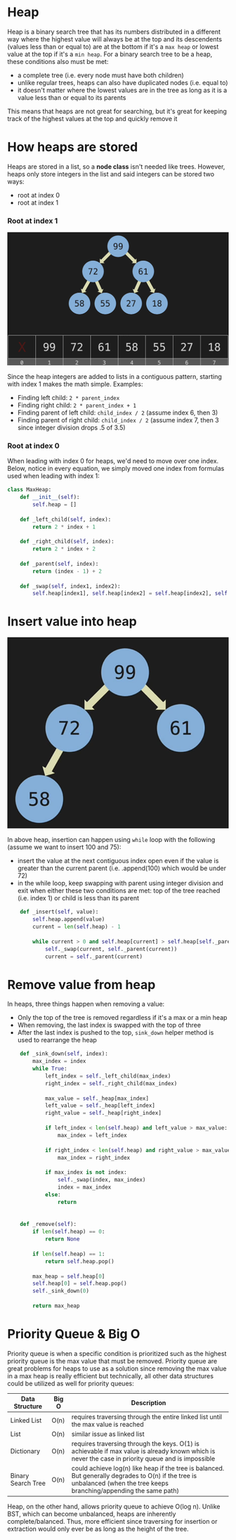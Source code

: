 # Heap

Heap is a binary search tree that has its numbers distributed in a different way where the highest value will always be at the top and its descendents (values less than or equal to) are at the bottom if it's a `max heap` or lowest value at the top if it's a `min heap`. For a binary search tree to be a heap, these conditions also must be met:

- a complete tree (i.e. every node must have both children)
- unlike regular trees, heaps can also have duplicated nodes (i.e. equal to)
- it doesn't matter where the lowest values are in the tree as long as it is a value less than or equal to its parents

This means that heaps are not great for searching, but it's great for keeping track of the highest values at the top and quickly remove it

# How heaps are stored

Heaps are stored in a list, so a **node class** isn't needed like trees. However, heaps only store integers in the list and said integers can be stored two ways:

- root at index 0
- root at index 1

### Root at index 1

![Heap at index 1](./heap-storing-index-1.png)

Since the heap integers are added to lists in a contiguous pattern, starting with index 1 makes the math simple. Examples:

- Finding left child: `2 * parent_index`
- Finding right child: `2 * parent_index + 1`
- Finding parent of left child: `child_index / 2` (assume index 6, then 3)
- Finding parent of right child: `child_index / 2` (assume index 7, then 3 since integer division drops .5 of 3.5)

### Root at index 0

When leading with index 0 for heaps, we'd need to move over one index. Below, notice in every equation, we simply moved one index from formulas used when leading with index 1:

```python
class MaxHeap:
    def __init__(self):
        self.heap = []

    def _left_child(self, index):
        return 2 * index + 1

    def _right_child(self, index):
        return 2 * index + 2

    def _parent(self, index):
        return (index - 1) + 2

    def _swap(self, index1, index2):
        self.heap[index1], self.heap[index2] = self.heap[index2], self.heap[index1]
```

# Insert value into heap

![Heap insert](./heap-insert.png)

In above heap, insertion can happen using `while` loop with the following (assume we want to insert 100 and 75):

- insert the value at the next contiguous index open even if the value is greater than the current parent (i.e. .append(100) which would be under 72)
- in the while loop, keep swapping with parent using integer division and exit when either these two conditions are met: top of the tree reached (i.e. index 1) or child is less than its parent

```python
    def _insert(self, value):
        self.heap.append(value)
        current = len(self.heap) - 1

        while current > 0 and self.heap[current] > self.heap[self._parent(current)]:
            self._swap(current, self._parent(current))
            current = self._parent(current)
```

# Remove value from heap

In heaps, three things happen when removing a value:

- Only the top of the tree is removed regardless if it's a max or a min heap
- When removing, the last index is swapped with the top of three
- After the last index is pushed to the top, `sink_down` helper method is used to rearrange the heap

```python
    def _sink_down(self, index):
        max_index = index
        while True:
            left_index = self._left_child(max_index)
            right_index = self._right_child(max_index)

            max_value = self._heap[max_index]
            left_value = self._heap[left_index]
            right_value = self._heap[right_index]

            if left_index < len(self.heap) and left_value > max_value:
                max_index = left_index

            if right_index < len(self.heap) and right_value > max_value:
                max_index = right_index

            if max_index is not index:
                self._swap(index, max_index)
                index = max_index
            else:
                return


    def _remove(self):
        if len(self.heap) == 0:
            return None

        if len(self.heap) == 1:
            return self.heap.pop()

        max_heap = self.heap[0]
        self.heap[0] = self.heap.pop()
        self._sink_down(0)

        return max_heap
```

# Priority Queue & Big O

Priority queue is when a specific condition is prioritized such as the highest priority queue is the max value that must be removed. Priority queue are great problems for heaps to use as a solution since removing the max value in a max heap is really efficient but
technically, all other data structures could be utilized as well for priority queues:

| Data Structure     | Big O | Description                                                                                                                                                              |
| ------------------ | ----- | ------------------------------------------------------------------------------------------------------------------------------------------------------------------------ |
| Linked List        | O(n)  | requires traversing through the entire linked list until the max value is reached                                                                                        |
| List               | O(n)  | similar issue as linked list                                                                                                                                             |
| Dictionary         | O(n)  | requires traversing through the keys. O(1) is achievable if max value is already known which is never the case in priority queue and is impossible                       |
| Binary Search Tree | O(n)  | could achieve log(n) like heap if the tree is balanced. But generally degrades to O(n) if the tree is unbalanced (when the tree keeps branching/appending the same path) |

Heap, on the other hand, allows priority queue to achieve O(log n). Unlike BST, which can become unbalanced, heaps are inherently complete/balanced. Thus, more efficient since traversing for insertion or extraction would only ever be as long as the height of the tree.
